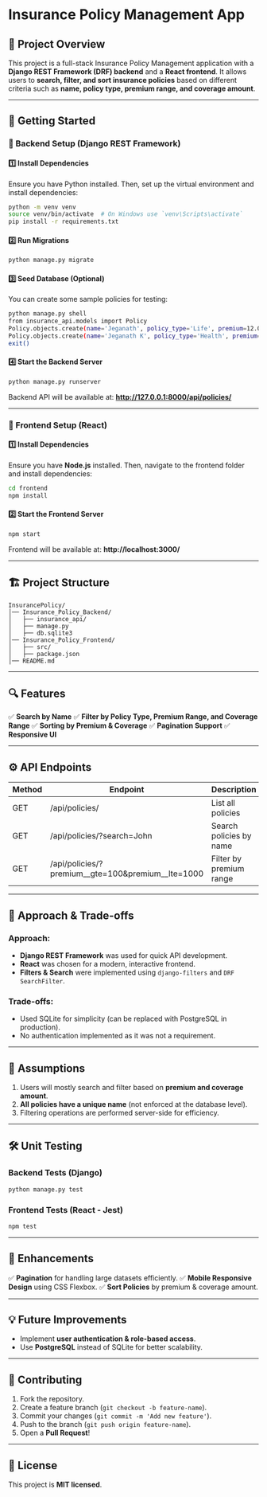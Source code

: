 # Insurance Policy Management App

## 📌 Project Overview
This project is a full-stack Insurance Policy Management application with a **Django REST Framework (DRF) backend** and a **React frontend**. It allows users to **search, filter, and sort insurance policies** based on different criteria such as **name, policy type, premium range, and coverage amount**.

---
## 🚀 Getting Started

### 🔹 Backend Setup (Django REST Framework)
#### 1️⃣ Install Dependencies
Ensure you have Python installed. Then, set up the virtual environment and install dependencies:
```sh
python -m venv venv
source venv/bin/activate  # On Windows use `venv\Scripts\activate`
pip install -r requirements.txt
```

#### 2️⃣ Run Migrations
```sh
python manage.py migrate
```

#### 3️⃣ Seed Database (Optional)
You can create some sample policies for testing:
```sh
python manage.py shell
from insurance_api.models import Policy
Policy.objects.create(name='Jeganath', policy_type='Life', premium=12.00, coverage_amount=120000.00)
Policy.objects.create(name='Jeganath K', policy_type='Health', premium=1500.00, coverage_amount=230000.00)
exit()
```

#### 4️⃣ Start the Backend Server
```sh
python manage.py runserver
```
Backend API will be available at: **http://127.0.0.1:8000/api/policies/**

---
### 🔹 Frontend Setup (React)
#### 1️⃣ Install Dependencies
Ensure you have **Node.js** installed. Then, navigate to the frontend folder and install dependencies:
```sh
cd frontend
npm install
```

#### 2️⃣ Start the Frontend Server
```sh
npm start
```
Frontend will be available at: **http://localhost:3000/**

---
## 🏗️ Project Structure
```
InsurancePolicy/
│── Insurance_Policy_Backend/
│   ├── insurance_api/
│   ├── manage.py
│   ├── db.sqlite3
│── Insurance_Policy_Frontend/
│   ├── src/
│   ├── package.json
│── README.md
```

---
## 🔍 Features
✅ **Search by Name**
✅ **Filter by Policy Type, Premium Range, and Coverage Range**
✅ **Sorting by Premium & Coverage**
✅ **Pagination Support**
✅ **Responsive UI**

---
## ⚙️ API Endpoints
| Method | Endpoint            | Description              |
|--------|--------------------|--------------------------|
| GET    | /api/policies/     | List all policies       |
| GET    | /api/policies/?search=John | Search policies by name |
| GET    | /api/policies/?premium__gte=100&premium__lte=1000 | Filter by premium range |

---
## 🎯 Approach & Trade-offs
### Approach:
- **Django REST Framework** was used for quick API development.
- **React** was chosen for a modern, interactive frontend.
- **Filters & Search** were implemented using `django-filters` and `DRF SearchFilter`.

### Trade-offs:
- Used SQLite for simplicity (can be replaced with PostgreSQL in production).
- No authentication implemented as it was not a requirement.

---
## 🤔 Assumptions
1. Users will mostly search and filter based on **premium and coverage amount**.
2. **All policies have a unique name** (not enforced at the database level).
3. Filtering operations are performed server-side for efficiency.

---

## 🛠️ Unit Testing
### Backend Tests (Django)
```sh
python manage.py test
```

### Frontend Tests (React - Jest)
```sh
npm test
```

---
## 🎨 Enhancements
✅ **Pagination** for handling large datasets efficiently.
✅ **Mobile Responsive Design** using CSS Flexbox.
✅ **Sort Policies** by premium & coverage amount.

---
## 💡 Future Improvements
- Implement **user authentication & role-based access**.
- Use **PostgreSQL** instead of SQLite for better scalability.
---

## 🤝 Contributing
1. Fork the repository.
2. Create a feature branch (`git checkout -b feature-name`).
3. Commit your changes (`git commit -m 'Add new feature'`).
4. Push to the branch (`git push origin feature-name`).
5. Open a **Pull Request**!

---
## 📄 License
This project is **MIT licensed**.


